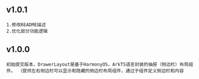 ## v1.0.1
    1.修改README描述
    2.优化部分功能逻辑

## v1.0.0
    初始提交版本，DrawerLayout是基于HarmonyOS，ArkTS语言封装的抽屉（侧边栏）布局组件。 （提供左右侧边栏可以显示和隐藏的侧边栏布局组件，通过子组件定义侧边栏和内容


